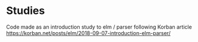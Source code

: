 # Studies


Code made as an introduction study to elm / parser following Korban article https://korban.net/posts/elm/2018-09-07-introduction-elm-parser/